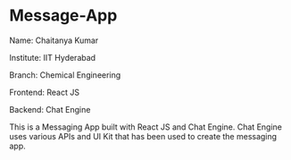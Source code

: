 # Message-App

Name: Chaitanya Kumar

Institute: IIT Hyderabad

Branch: Chemical Engineering

Frontend: React JS

Backend: Chat Engine

This is a Messaging App built with React JS and Chat Engine.
Chat Engine uses various APIs and UI Kit that has been used to create the messaging app.




